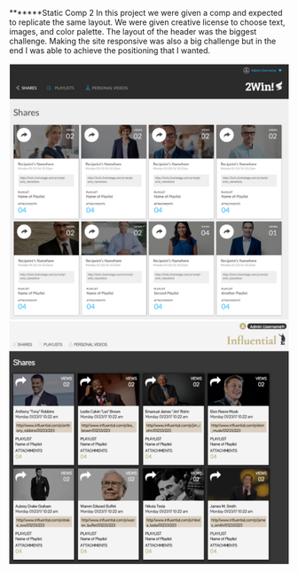 *******Static Comp 2
In this project we were given a comp and expected to replicate the same layout.
We were given creative license to choose text, images, and color palette.
The layout of the header was the biggest challenge. Making the site responsive was
also a big challenge but in the end I was able to achieve the positioning that I wanted.

![original comp](assets/staticcomp2orig.png)
![original comp](assets/staticcomp2.png)
